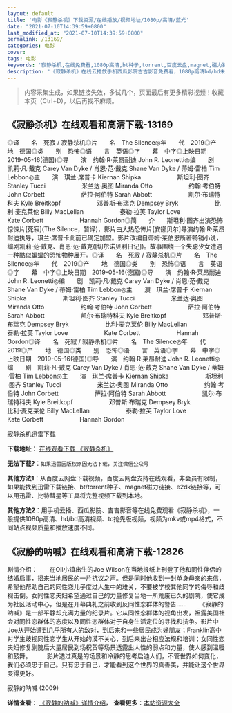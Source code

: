 ```yaml
---
layout: default
title: '电影《寂静杀机》下载资源/在线播放/视频地址/1080p/高清/蓝光'
date: "2021-07-10T14:39:59+0800"
last_modified_at: "2021-07-10T14:39:59+0800"
permalink: /13169/
categories: 电影
cover:
tags: 电影
keywords: '寂静杀机,在线免费看,1080p高清,bt种子,torrent,百度云盘,magnet,磁力链,迅雷下载资源'
description: '《寂静杀机》在线云播放手机西瓜影院吉吉影音免费看，1080p高清bd/hd未删减完整版和tc抢先枪版，mkv/mp4格式，附带bt/torrent种子、magnet/磁力链、百度云盘、网盘资源迅雷下载链接'
---
```


>内容采集生成，如果链接失效，多试几个，页面最后有更多精彩视频！收藏本页（Ctrl+D)，以后再找不麻烦。


## 《寂静杀机》在线观看和高清下载-13169

◎译　　名　死寂 / 寂静杀机◎片　　名　The Silence◎年　　代　2019◎产　　地　德国◎类　　别　恐怖◎语　　言　英语◎字　　幕　中字◎上映日期　2019-05-16(德国)◎导　　演　约翰·R·莱昂耐迪 John R. Leonetti◎编　　剧　凯莉·凡·戴克 Carey Van Dyke / 肖恩·范·戴克 Shane Van Dyke / 蒂姆·雷柏 Tim Lebbon◎主　　演　琪兰·席普卡 Kiernan Shipka　　　　　　斯坦利·图齐 Stanley Tucci　　　　　　米兰达·奥图 Miranda Otto　　　　　　约翰·考伯特 John Corbett　　　　　　萨拉·阿伯特 Sarah Abbott　　　　　　凯尔·布瑞特科夫 Kyle Breitkopf　　　　　　邓普斯·布瑞克 Dempsey Bryk　　　　　　比利·麦克莱伦 Billy MacLellan　　　　　　泰勒·拉芙 Taylor Love　　　　　　Kate Corbett　　　　　　Hannah Gordon◎简　　介　　斯坦利·图齐出演恐怖惊悚片[死寂](The Silence，暂译)，影片由大热恐怖片[安娜贝尔]导演约翰·R·莱昂耐迪执导，琪兰·席普卡此前已确定加盟。影片改编自蒂姆·莱伯恩所著畅销小说，编剧凯莉·范·戴克、肖恩·范·戴克([切尔诺贝利日记])。故事围绕一个失聪少女遭遇一种酷似蝙蝠的恐怖物种展开。◎译　　名　死寂 / 寂静杀机◎片　　名　The Silence◎年　　代　2019◎产　　地　德国◎类　　别　恐怖◎语　　言　英语◎字　　幕　中字◎上映日期　2019-05-16(德国)◎导　　演　约翰·R·莱昂耐迪 John R. Leonetti◎编　　剧　凯莉·凡·戴克 Carey Van Dyke / 肖恩·范·戴克 Shane Van Dyke / 蒂姆·雷柏 Tim Lebbon◎主　　演　琪兰·席普卡 Kiernan Shipka　　　　　　斯坦利·图齐 Stanley Tucci　　　　　　米兰达·奥图 Miranda Otto　　　　　　约翰·考伯特 John Corbett　　　　　　萨拉·阿伯特 Sarah Abbott　　　　　　凯尔·布瑞特科夫 Kyle Breitkopf　　　　　　邓普斯·布瑞克 Dempsey Bryk　　　　　　比利·麦克莱伦 Billy MacLellan　　　　　　泰勒·拉芙 Taylor Love　　　　　　Kate Corbett　　　　　　Hannah Gordon◎译　　名　死寂 / 寂静杀机◎片　　名　The Silence◎年　　代　2019◎产　　地　德国◎类　　别　恐怖◎语　　言　英语◎字　　幕　中字◎上映日期　2019-05-16(德国)◎导　　演　约翰·R·莱昂耐迪 John R. Leonetti◎编　　剧　凯莉·凡·戴克 Carey Van Dyke / 肖恩·范·戴克 Shane Van Dyke / 蒂姆·雷柏 Tim Lebbon◎主　　演　琪兰·席普卡 Kiernan Shipka　　　　　　斯坦利·图齐 Stanley Tucci　　　　　　米兰达·奥图 Miranda Otto　　　　　　约翰·考伯特 John Corbett　　　　　　萨拉·阿伯特 Sarah Abbott　　　　　　凯尔·布瑞特科夫 Kyle Breitkopf　　　　　　邓普斯·布瑞克 Dempsey Bryk　　　　　　比利·麦克莱伦 Billy MacLellan　　　　　　泰勒·拉芙 Taylor Love　　　　　　Kate Corbett　　　　　　Hannah Gordon


寂静杀机迅雷下载

**下载地址**： [在线观看下载 《寂静杀机》](https://www.993dy.com//vod-detail-id-35098.html) 


**无法下载?**：`如果迅雷因版权原因无法下载，关注微信公众号 `

**其他方法1**：从百度云网盘下载视频，百度云网盘支持在线观看，非会员有限制，如果能找到迅雷下载链接、bt/torrent种子、magnet磁力链接、e2dk链接等，可以用迅雷、比特彗星等工具将完整视频下载到本地。

**其他方法2**：用手机云播、西瓜影院、吉吉影音等在线免费观看《寂静杀机》，一般提供1080p高清、hd/bd高清视频、tc抢先版视频，视频为mkv或mp4格式，不同站点视频质量和播放速度不同。


## 《寂静的呐喊》在线观看和高清下载-12826

剧情介绍：　　在Oil小镇出生的Joe Wilson在当地报纸上刊登了他和同性伴侣的结婚启事，招来当地居民的一片抗议之声。但是同时他收到一封单身母亲的来信，希望他帮助自己的同性恋儿子度过人生中的难关，不要被学校其他同学的侮辱和歧视击倒。女同性恋夫妇希望通过自己的力量修复当地一所荒废已久的剧院，使它成为社区活动中心，但是在开幕典礼之前收到反同性恋群体的警告……  　　《寂静的呐喊》是一部平静却充满力量的纪录片。它从同性恋群体的视角出发，袒露美国社会对同性恋群体的态度以及同性恋群体对于自身生活定位的寻找和抗争。影片中Joe从开始遭到几乎所有人的敌对，到后来和一些居民成为好朋友；Franklin高中对学生歧视同性恋学生从开始的漠不关心，到后来出台相应法规和培训；女同性恋夫妇修复剧院后大量居民到场祝贺等场景透露出人性的弱点和力量，使人感到温暖和鼓舞。  　　影片透过真是的场景和冷静的思考启迪人们，不管世界如何变化，我们必须忠于自己。只有忠于自己，才能看到这个世界的真善美，并能让这个世界变得更好。


寂静的呐喊 (2009)

**详情查看**： [《寂静的呐喊》详情介绍](/movie/12826/)， **查看更多**：[本站资源大全](/movie/t/all/)

